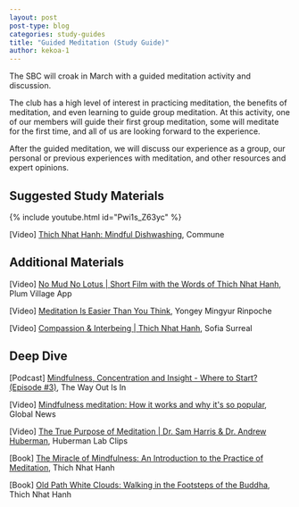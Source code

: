 ```yaml
---
layout: post
post-type: blog
categories: study-guides
title: "Guided Meditation (Study Guide)"
author: kekoa-1
---
```


The SBC will croak in March with a guided meditation activity and discussion.

The club has a high level of interest in practicing meditation, the benefits of meditation, and even learning to guide group meditation. At this activity, one of our members will guide their first group meditation, some will meditate for the first time, and all of us are looking forward to the experience.

After the guided meditation, we will discuss our experience as a group, our personal or previous experiences with meditation, and other resources and expert opinions.


## Suggested Study Materials

{% include youtube.html id="Pwi1s_Z63yc" %}

[Video] [Thich Nhat Hanh: Mindful Dishwashing](https://www.youtube.com/watch?v=Pwi1s_Z63yc), Commune


## Additional Materials 

[Video] [No Mud No Lotus | Short Film with the Words of Thich Nhat Hanh](https://www.youtube.com/watch?v=stiG6IzDITc), Plum Village App

[Video] [Meditation Is Easier Than You Think](https://www.youtube.com/watch?v=thcEuMDWxoI), Yongey Mingyur Rinpoche

[Video] [Compassion & Interbeing | Thich Nhat Hanh](https://www.youtube.com/watch?v=RK49gAd7N1M), Sofia Surreal


## Deep Dive

[Podcast] [Mindfulness, Concentration and Insight - Where to Start? (Episode #3)](https://open.spotify.com/episode/6f6VoUPv8qAtrJNOeYPwof?si=n-hn8gOLQeeQvIss0PIS4g), The Way Out Is In

[Video] [Mindfulness meditation: How it works and why it's so popular](https://www.youtube.com/watch?v=g7yFvd7_KVw), Global News

[Video] [The True Purpose of Meditation | Dr. Sam Harris & Dr. Andrew Huberman](https://www.youtube.com/watch?v=up6NRP3cj4Y), Huberman Lab Clips

[Book] [The Miracle of Mindfulness: An Introduction to the Practice of Meditation](https://www.amazon.com/Miracle-Mindfulness-Introduction-Practice-Meditation/dp/0807012394), Thich Nhat Hanh

[Book] [Old Path White Clouds: Walking in the Footsteps of the Buddha](https://www.amazon.com/Old-Path-White-Clouds-Footsteps/dp/0938077260), Thich Nhat Hanh
